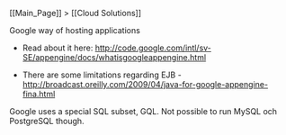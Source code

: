 [[Main_Page]] > [[Cloud Solutions]]

Google way of hosting applications


* Read about it here: http://code.google.com/intl/sv-SE/appengine/docs/whatisgoogleappengine.html

* There are some limitations regarding EJB - http://broadcast.oreilly.com/2009/04/java-for-google-appengine-fina.html


Google uses a special SQL subset, GQL. Not possible to run MySQL och PostgreSQL though.
